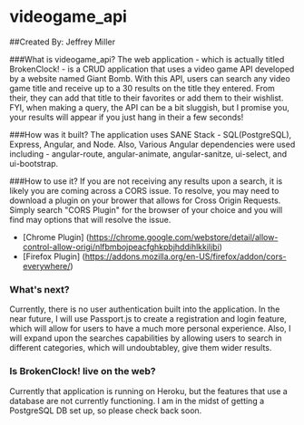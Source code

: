 # videogame_api

##Created By: Jeffrey Miller

###What is videogame_api?
The web application - which is actually titled BrokenClock! - is a CRUD application that uses a video game API developed by a website
named Giant Bomb. With this API, users can search any video game title and receive up to a 30 results on the title they entered. From their, they can add that title to their favorites or add them to their wishlist.  FYI, when making a query, the API can be a bit sluggish, but I promise you, your results will appear if you just hang in their a few seconds!

###How was it built?
The application uses SANE Stack - SQL(PostgreSQL), Express, Angular, and Node. Also, Various Angular dependencies were used including -
angular-route, angular-animate, angular-sanitze, ui-select, and ui-bootstrap.

###How to use it?
If you are not receiving any results upon a search, it is likely you are coming across a CORS issue. To resolve, you may
need to download a plugin on your brower that allows for Cross Origin Requests. Simply search "CORS Plugin" for the browser
of your choice and you will find may options that will resolve the issue.
* [Chrome Plugin] (https://chrome.google.com/webstore/detail/allow-control-allow-origi/nlfbmbojpeacfghkpbjhddihlkkiljbi)
* [Firefox Plugin] (https://addons.mozilla.org/en-US/firefox/addon/cors-everywhere/)

### What's next?
Currently, there is no user authentication built into the application. In the near future, I will use Passport.js to create a registration 
and login feature, which will allow for users to have a much more personal experience. Also, I will expand upon the searches capabilities
by allowing users to search in different categories, which will undoubtabley, give them wider results.

### Is BrokenClock! live on the web?
Currently that application is running on Heroku, but the features that use a database are not currently functioning. I am in the midst of getting a PostgreSQL DB set up, so please check back soon.
